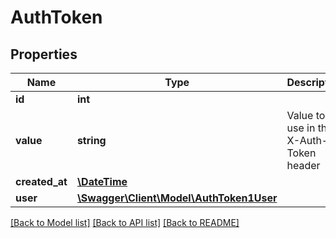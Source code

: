 # AuthToken

## Properties
Name | Type | Description | Notes
------------ | ------------- | ------------- | -------------
**id** | **int** |  | 
**value** | **string** | Value to use in the X-Auth-Token header | 
**created_at** | [**\DateTime**](\DateTime.md) |  | 
**user** | [**\Swagger\Client\Model\AuthToken1User**](AuthToken1User.md) |  | [optional] 

[[Back to Model list]](../README.md#documentation-for-models) [[Back to API list]](../README.md#documentation-for-api-endpoints) [[Back to README]](../README.md)


